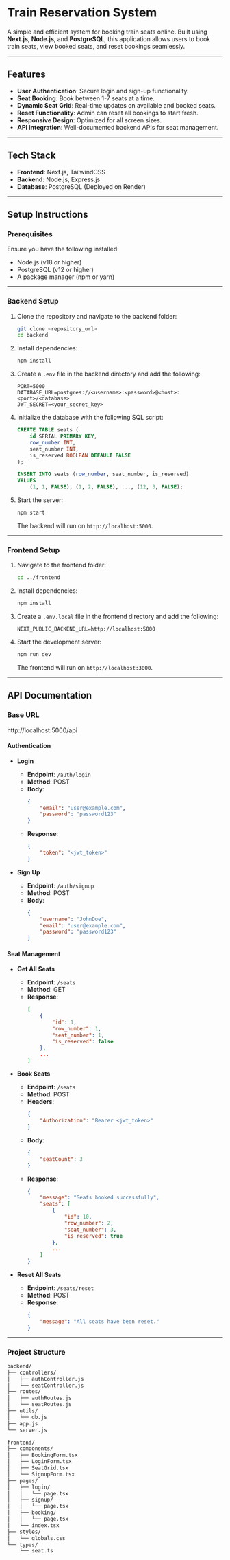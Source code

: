 # Train Reservation System

A simple and efficient system for booking train seats online. Built using **Next.js**, **Node.js**, and **PostgreSQL**, this application allows users to book train seats, view booked seats, and reset bookings seamlessly.

---

## Features

- **User Authentication**: Secure login and sign-up functionality.
- **Seat Booking**: Book between 1-7 seats at a time.
- **Dynamic Seat Grid**: Real-time updates on available and booked seats.
- **Reset Functionality**: Admin can reset all bookings to start fresh.
- **Responsive Design**: Optimized for all screen sizes.
- **API Integration**: Well-documented backend APIs for seat management.

---

## Tech Stack

- **Frontend**: Next.js, TailwindCSS
- **Backend**: Node.js, Express.js
- **Database**: PostgreSQL (Deployed on Render)

---

## Setup Instructions

### Prerequisites

Ensure you have the following installed:
- Node.js (v18 or higher)
- PostgreSQL (v12 or higher)
- A package manager (npm or yarn)

---

### Backend Setup

1. Clone the repository and navigate to the backend folder:
    ```bash
    git clone <repository_url>
    cd backend
    ```

2. Install dependencies:
    ```bash
    npm install
    ```

3. Create a `.env` file in the backend directory and add the following:
    ```env
    PORT=5000
    DATABASE_URL=postgres://<username>:<password>@<host>:<port>/<database>
    JWT_SECRET=<your_secret_key>
    ```

4. Initialize the database with the following SQL script:
    ```sql
    CREATE TABLE seats (
        id SERIAL PRIMARY KEY,
        row_number INT,
        seat_number INT,
        is_reserved BOOLEAN DEFAULT FALSE
    );

    INSERT INTO seats (row_number, seat_number, is_reserved)
    VALUES
        (1, 1, FALSE), (1, 2, FALSE), ..., (12, 3, FALSE);
    ```

5. Start the server:
    ```bash
    npm start
    ```
    The backend will run on `http://localhost:5000`.

---

### Frontend Setup

1. Navigate to the frontend folder:
    ```bash
    cd ../frontend
    ```

2. Install dependencies:
    ```bash
    npm install
    ```

3. Create a `.env.local` file in the frontend directory and add the following:
    ```env
    NEXT_PUBLIC_BACKEND_URL=http://localhost:5000
    ```

4. Start the development server:
    ```bash
    npm run dev
    ```
    The frontend will run on `http://localhost:3000`.

---

## API Documentation

### Base URL
http://localhost:5000/api


#### Authentication

- **Login**
    - **Endpoint**: `/auth/login`
    - **Method**: POST
    - **Body**:
        ```json
        {
            "email": "user@example.com",
            "password": "password123"
        }
        ```
    - **Response**:
        ```json
        {
            "token": "<jwt_token>"
        }
        ```

- **Sign Up**
    - **Endpoint**: `/auth/signup`
    - **Method**: POST
    - **Body**:
        ```json
        {
            "username": "JohnDoe",
            "email": "user@example.com",
            "password": "password123"
        }
        ```

#### Seat Management

- **Get All Seats**
    - **Endpoint**: `/seats`
    - **Method**: GET
    - **Response**:
        ```json
        [
            {
                "id": 1,
                "row_number": 1,
                "seat_number": 1,
                "is_reserved": false
            },
            ...
        ]
        ```

- **Book Seats**
    - **Endpoint**: `/seats`
    - **Method**: POST
    - **Headers**:
        ```json
        {
            "Authorization": "Bearer <jwt_token>"
        }
        ```
    - **Body**:
        ```json
        {
            "seatCount": 3
        }
        ```
    - **Response**:
        ```json
        {
            "message": "Seats booked successfully",
            "seats": [
                {
                    "id": 10,
                    "row_number": 2,
                    "seat_number": 3,
                    "is_reserved": true
                },
                ...
            ]
        }
        ```

- **Reset All Seats**
    - **Endpoint**: `/seats/reset`
    - **Method**: POST
    - **Response**:
        ```json
        {
            "message": "All seats have been reset."
        }
        ```

---

### Project Structure

```bash
backend/
├── controllers/
│   ├── authController.js
│   └── seatController.js
├── routes/
│   ├── authRoutes.js
│   └── seatRoutes.js
├── utils/
│   └── db.js
├── app.js
└── server.js

frontend/
├── components/
│   ├── BookingForm.tsx
│   ├── LoginForm.tsx
│   ├── SeatGrid.tsx
│   └── SignupForm.tsx
├── pages/
│   ├── login/
│   │   └── page.tsx
│   ├── signup/
│   │   └── page.tsx
│   ├── booking/
│   │   └── page.tsx
│   └── index.tsx
├── styles/
│   └── globals.css
└── types/
    └── seat.ts
